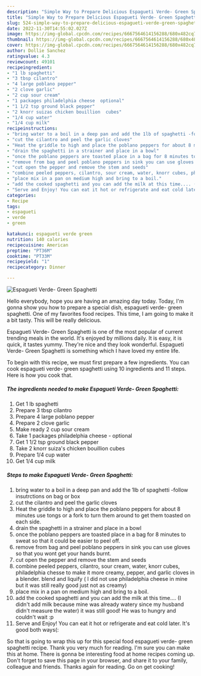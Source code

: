```yaml
---
description: "Simple Way to Prepare Delicious Espagueti Verde- Green Spaghetti"
title: "Simple Way to Prepare Delicious Espagueti Verde- Green Spaghetti"
slug: 524-simple-way-to-prepare-delicious-espagueti-verde-green-spaghetti
date: 2022-11-30T14:55:02.027Z
image: https://img-global.cpcdn.com/recipes/6667564614156288/680x482cq70/espagueti-verde-green-spaghetti-recipe-main-photo.jpg
thumbnail: https://img-global.cpcdn.com/recipes/6667564614156288/680x482cq70/espagueti-verde-green-spaghetti-recipe-main-photo.jpg
cover: https://img-global.cpcdn.com/recipes/6667564614156288/680x482cq70/espagueti-verde-green-spaghetti-recipe-main-photo.jpg
author: Dollie Sanchez
ratingvalue: 4.3
reviewcount: 49101
recipeingredient:
- "1 lb spaghetti"
- "3 tbsp cilantro"
- "4 large poblano pepper"
- "2 clove garlic"
- "2 cup sour cream"
- "1 packages philadelphia cheese  optional"
- "1 1/2 tsp ground black pepper"
- "2 knorr suizas chicken bouillion  cubes"
- "1/4 cup water"
- "1/4 cup milk"
recipeinstructions:
- "bring water to a boil in a deep pan and add the 1lb of spaghetti -follow insutrctions on bag or box"
- "cut the cilantro and peel the garlic cloves"
- "Heat the griddle to high and place the poblano peppers for about 8 minutes use tongs or a fork to turn them around to get them toasted on each side."
- "drain the spaghetti in a strainer and place in a bowl"
- "once the poblano peppers are toasted place in a bag for 8 minutes to sweat so that it could be easier to peel off."
- "remove from bag and peel poblano peppers in sink you can use gloves so that you wont get your hands burnt."
- "cut open the pepper and remove the stem and seeds"
- "combine peeled peppers, cilantro, sour cream, water, knorr cubes, philadelphia chesse to make it more creamy, pepper, and garlic cloves in a blender. blend and liquify ( I did not use philadelphia cheese in mine but it was still really good just not as creamy)"
- "place mix in a pan on medium high and bring to a boil."
- "add the cooked spaghetti and you can add the milk at this time.... (I didn&#39;t add milk because mine was already watery since my husband didn&#39;t measure the water) it was still good!  He was to hungry and couldn&#39;t wait :p"
- "Serve and Enjoy! You can eat it hot or refrigerate and eat cold later. It&#39;s good both ways(:"
categories:
- Recipe
tags:
- espagueti
- verde
- green

katakunci: espagueti verde green 
nutrition: 140 calories
recipecuisine: American
preptime: "PT36M"
cooktime: "PT33M"
recipeyield: "1"
recipecategory: Dinner

---
```



![Espagueti Verde- Green Spaghetti](https://img-global.cpcdn.com/recipes/6667564614156288/680x482cq70/espagueti-verde-green-spaghetti-recipe-main-photo.jpg)

Hello everybody, hope you are having an amazing day today. Today, I'm gonna show you how to prepare a special dish, espagueti verde- green spaghetti. One of my favorites food recipes. This time, I am going to make it a bit tasty. This will be really delicious.



Espagueti Verde- Green Spaghetti is one of the most popular of current trending meals in the world. It's enjoyed by millions daily. It is easy, it is quick, it tastes yummy. They're nice and they look wonderful. Espagueti Verde- Green Spaghetti is something which I have loved my entire life.


To begin with this recipe, we must first prepare a few ingredients. You can cook espagueti verde- green spaghetti using 10 ingredients and 11 steps. Here is how you cook that.

<!--inarticleads1-->

##### The ingredients needed to make Espagueti Verde- Green Spaghetti:

1. Get 1 lb spaghetti
1. Prepare 3 tbsp cilantro
1. Prepare 4 large poblano pepper
1. Prepare 2 clove garlic
1. Make ready 2 cup sour cream
1. Take 1 packages philadelphia cheese - optional
1. Get 1 1/2 tsp ground black pepper
1. Take 2 knorr suiza&#39;s chicken bouillion  cubes
1. Prepare 1/4 cup water
1. Get 1/4 cup milk




<!--inarticleads2-->

##### Steps to make Espagueti Verde- Green Spaghetti:

1. bring water to a boil in a deep pan and add the 1lb of spaghetti -follow insutrctions on bag or box
1. cut the cilantro and peel the garlic cloves
1. Heat the griddle to high and place the poblano peppers for about 8 minutes use tongs or a fork to turn them around to get them toasted on each side.
1. drain the spaghetti in a strainer and place in a bowl
1. once the poblano peppers are toasted place in a bag for 8 minutes to sweat so that it could be easier to peel off.
1. remove from bag and peel poblano peppers in sink you can use gloves so that you wont get your hands burnt.
1. cut open the pepper and remove the stem and seeds
1. combine peeled peppers, cilantro, sour cream, water, knorr cubes, philadelphia chesse to make it more creamy, pepper, and garlic cloves in a blender. blend and liquify ( I did not use philadelphia cheese in mine but it was still really good just not as creamy)
1. place mix in a pan on medium high and bring to a boil.
1. add the cooked spaghetti and you can add the milk at this time.... (I didn&#39;t add milk because mine was already watery since my husband didn&#39;t measure the water) it was still good!  He was to hungry and couldn&#39;t wait :p
1. Serve and Enjoy! You can eat it hot or refrigerate and eat cold later. It&#39;s good both ways(:




So that is going to wrap this up for this special food espagueti verde- green spaghetti recipe. Thank you very much for reading. I'm sure you can make this at home. There is gonna be interesting food at home recipes coming up. Don't forget to save this page in your browser, and share it to your family, colleague and friends. Thanks again for reading. Go on get cooking!

